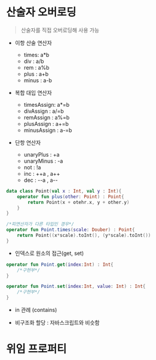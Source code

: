 # 산술자 오버로딩 

> 산술자를 직접 오버로딩해 사용 가능 
-  이항 산술 연산자
    - times: a*b
    - div : a/b
    - rem : a%b
    - plus : a+b
    - minus : a-b

- 복합 대입 연산자
    - timesAssign: a*=b
    - divAssign : a/=b
    - remAssign : a%=b
    - plusAssign : a+=b
    - minusAssign : a-=b
    
- 단항 연산자 
    - unaryPlus : +a
    - unaryMinus : -a
    - not : !a
    - inc : ++a , a++
    - dec : --a , a--
    
        
```kotlin
data class Point(val x : Int, val y : Int){
    operator fun plus(other: Point) : Point{
        return Point(x + otehr.x, y + other.y)
    }
}

/*피연산자가 다른 타입인 경우*/
operator fun Point.times(scale: Douber) : Point{
    return Point((x*scale).toInt(), (y*scale).toInt())
}


```

- 인덱스로 원소의 접근(get, set)

```kotlin
operator fun Point.get(index:Int) : Int{
    /*구현부*/
}

operator fun Point.set(index:Int, value: Int) : Int{
    /*구현부*/
}
```

- in 관례 (contains)

- 비구조화 할당 : 자바스크립트와 비슷함

# 위임 프로퍼티 

> 
